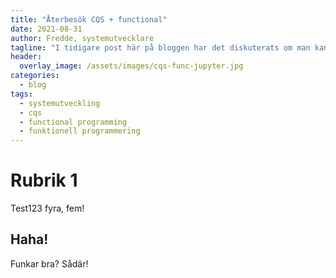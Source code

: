 ```yaml
---
title: "Återbesök CQS + functional"
date: 2021-08-31
author: Fredde, systemutvecklare
tagline: "I tidigare post här på bloggen har det diskuterats om man kan sammanföra CQS-mönstret och koncepten inom funktionell programmering. I den här posten gör vi ett återbesök i ämnet, men den här gången i ett annat format. Text och kod finns i form av en Jupyter Notebook."
header:
  overlay_image: /assets/images/cqs-func-jupyter.jpg
categories:
  - blog
tags:
  - systemutveckling
  - cqs
  - functional programming
  - funktionell programmering
---
```

# Rubrik 1
Test123 fyra, fem!

## Haha!
Funkar bra?
Sådär!
